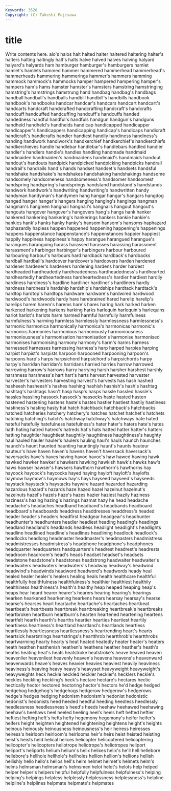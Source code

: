 ```yaml
---
Keywords: 3528 
Copyright: (C) Takeshi Fujisawa
---
```


# title

Write contents here.
alo's halos halt halted halter haltered haltering halter's
halters halting haltingly halt's halts halve halved halves halving halyard
halyard's halyards ham hamburger hamburger's hamburgers hamlet hamlet's hamlets hammed
hammer hammered hammerhead hammerhead's hammerheads hammering hammerings hammer's hammers hamming
hammock hammock's hammocks hamper hampered hampering hamper's hampers ham's hams
hamster hamster's hamsters hamstring hamstringing hamstring's hamstrings hamstrung hand handbag
handbag's handbags handball handball's handballs handbill handbill's handbills handbook handbook's
handbooks handcar handcar's handcars handcart handcart's handcarts handcraft handcrafted handcrafting
handcraft's handcrafts handcuff handcuffed handcuffing handcuff's handcuffs handed handedness handful
handful's handfuls handgun handgun's handguns handheld handheld's handhelds handicap handicapped
handicapper handicapper's handicappers handicapping handicap's handicaps handicraft handicraft's handicrafts handier
handiest handily handiness handiness's handing handiwork handiwork's handkerchief handkerchief's handkerchiefs
handkerchieves handle handlebar handlebar's handlebars handled handler handler's handlers handle's
handles handling handmade handmaid handmaiden handmaiden's handmaidens handmaid's handmaids handout
handout's handouts handpick handpicked handpicking handpicks handrail handrail's handrails hand's
hands handset handset's handsets handsful handshake handshake's handshakes handshaking handshakings
handsome handsomely handsomeness handsomeness's handsomer handsomest handspring handspring's handsprings handstand
handstand's handstands handwork handwork's handwriting handwriting's handwritten handy handyman handyman's
handymen hang hangar hangar's hangars hangdog hanged hanger hanger's hangers
hanging hanging's hangings hangman hangman's hangmen hangnail hangnail's hangnails hangout
hangout's hangouts hangover hangover's hangovers hang's hangs hank hanker hankered
hankering hankering's hankerings hankers hankie hankie's hankies hank's hanks hanky
hanky's hansom hansom's hansoms haphazard haphazardly hapless happen happened happening
happening's happenings happens happenstance happenstance's happenstances happier happiest happily happiness
happiness's happy harangue harangued harangue's harangues haranguing harass harassed harasses
harassing harassment harassment's harbinger harbinger's harbingers harbour harboured harbouring harbour's
harbours hard hardback hardback's hardbacks hardball hardball's hardcover hardcover's hardcovers
harden hardened hardener hardener's hardeners hardening hardens harder hardest hardheaded
hardheadedly hardheadedness hardheadedness's hardhearted hardheartedly hardheartedness hardheartedness's hardier hardiest hardily
hardiness hardiness's hardline hardliner hardliner's hardliners hardly hardness hardness's hardship
hardship's hardships hardtack hardtack's hardtop hardtop's hardtops hardware hardware's hardwired
hardwood hardwood's hardwoods hardy hare harebrained hared harelip harelip's harelips
harem harem's harems hare's hares haring hark harked harken harkened
harkening harkens harking harks harlequin harlequin's harlequins harlot harlot's harlots
harm harmed harmful harmfully harmfulness harmfulness's harming harmless harmlessly harmlessness
harmlessness's harmonic harmonica harmonically harmonica's harmonicas harmonic's harmonics harmonies harmonious
harmoniously harmoniousness harmoniousness's harmonisation harmonisation's harmonise harmonised harmonises harmonising harmony
harmony's harm's harms harness harnessed harnesses harnessing harness's harp harped
harpies harping harpist harpist's harpists harpoon harpooned harpooning harpoon's harpoons
harp's harps harpsichord harpsichord's harpsichords harpy harpy's harridan harridan's harridans
harried harries harrow harrowed harrowing harrow's harrows harry harrying harsh
harsher harshest harshly harshness harshness's hart hart's harts harvest harvested
harvester harvester's harvesters harvesting harvest's harvests has hash hashed hasheesh
hasheesh's hashes hashing hashish hashish's hash's hashtag hashtag's hashtags hasn't
hasp hasp's hasps hassle hassled hassle's hassles hassling hassock hassock's
hassocks haste hasted hasten hastened hastening hastens haste's hastes hastier
hastiest hastily hastiness hastiness's hasting hasty hat hatch hatchback hatchback's
hatchbacks hatched hatcheries hatchery hatchery's hatches hatchet hatchet's hatchets hatching
hatching's hatch's hatchway hatchway's hatchways hate hated hateful hatefully hatefulness
hatefulness's hater hater's haters hate's hates hath hating hatred hatred's
hatreds hat's hats hatted hatter hatter's hatters hatting haughtier haughtiest
haughtily haughtiness haughtiness's haughty haul hauled hauler hauler's haulers hauling
haul's hauls haunch haunches haunch's haunt haunted haunting hauntingly haunt's
haunts hauteur hauteur's have haven haven's havens haven't haversack haversack's
haversacks have's haves having havoc havoc's haw hawed hawing hawk
hawked hawker hawker's hawkers hawking hawkish hawk's hawks haw's haws
hawser hawser's hawsers hawthorn hawthorn's hawthorns hay haycock haycock's haycocks
hayed haying hayloft hayloft's haylofts haymow haymow's haymows hay's hays
hayseed hayseed's hayseeds haystack haystack's haystacks haywire hazard hazarded hazarding
hazardous hazard's hazards haze hazed hazel hazelnut hazelnut's hazelnuts hazel's
hazels haze's hazes hazier haziest hazily haziness haziness's hazing hazing's
hazings hazmat hazy he head headache headache's headaches headband headband's
headbands headboard headboard's headboards headdress headdresses headdress's headed header header's
headers headfirst headgear headgear's headhunter headhunter's headhunters headier headiest heading
heading's headings headland headland's headlands headless headlight headlight's headlights headline
headlined headline's headlines headlining headlock headlock's headlocks headlong headmaster headmaster's
headmasters headmistress headmistresses headmistress's headphone headphone's headphones headquarter headquarters headquarters's
headrest headrest's headrests headroom headroom's head's heads headset headset's headsets
headstone headstone's headstones headstrong headwaiter headwaiter's headwaiters headwaters headwaters's headway
headway's headwind headwind's headwinds headword headword's headwords heady heal healed
healer healer's healers healing heals health healthcare healthful healthfully healthfulness
healthfulness's healthier healthiest healthily healthiness healthiness's health's healthy heap heaped
heaping heap's heaps hear heard hearer hearer's hearers hearing hearing's
hearings hearken hearkened hearkening hearkens hears hearsay hearsay's hearse hearse's
hearses heart heartache heartache's heartaches heartbeat heartbeat's heartbeats heartbreak heartbreaking
heartbreak's heartbreaks heartbroken heartburn heartburn's hearten heartened heartening heartens heartfelt
hearth hearth's hearths heartier hearties heartiest heartily heartiness heartiness's heartland
heartland's heartlands heartless heartlessly heartlessness heartlessness's heartrending heart's hearts heartsick
heartstrings heartstrings's heartthrob heartthrob's heartthrobs heartwarming hearty hearty's heat heated
heatedly heater heater's heaters heath heathen heathenish heathen's heathens heather
heather's heath's heaths heating heat's heats heatstroke heatstroke's heave heaved
heaven heavenlier heavenliest heavenly heaven's heavens heavens's heavenward heavenwards heave's
heaves heavier heavies heaviest heavily heaviness heaviness's heaving heavy heavy's
heavyset heavyweight heavyweight's heavyweights heck heckle heckled heckler heckler's hecklers
heckle's heckles heckling heckling's heck's hectare hectare's hectares hectic hectically
hector hectored hectoring hector's hectors he'd hedge hedged hedgehog hedgehog's
hedgehogs hedgerow hedgerow's hedgerows hedge's hedges hedging hedonism hedonism's hedonist
hedonistic hedonist's hedonists heed heeded heedful heeding heedless heedlessly heedlessness
heedlessness's heed's heeds heehaw heehawed heehawing heehaw's heehaws heel heeled
heeling heel's heels heft hefted heftier heftiest hefting heft's hefts
hefty hegemony hegemony's heifer heifer's heifers height heighten heightened heightening
heightens height's heights heinous heinously heinousness heinousness's heir heiress heiresses
heiress's heirloom heirloom's heirlooms heir's heirs heist heisted heisting heist's
heists held helical helices helicopter helicoptered helicoptering helicopter's helicopters heliotrope
heliotrope's heliotropes heliport heliport's heliports helium helium's helix helixes helix's
he'll hell hellebore hellebore's hellhole hellhole's hellholes hellion hellion's hellions
hellish hellishly hello hello's hellos hell's helm helmet helmet's helmets
helm's helms helmsman helmsman's helmsmen helot helot's helots help helped
helper helper's helpers helpful helpfully helpfulness helpfulness's helping helping's helpings
helpless helplessly helplessness helplessness's helpline helpline's helplines helpmate helpmate's helpmates
